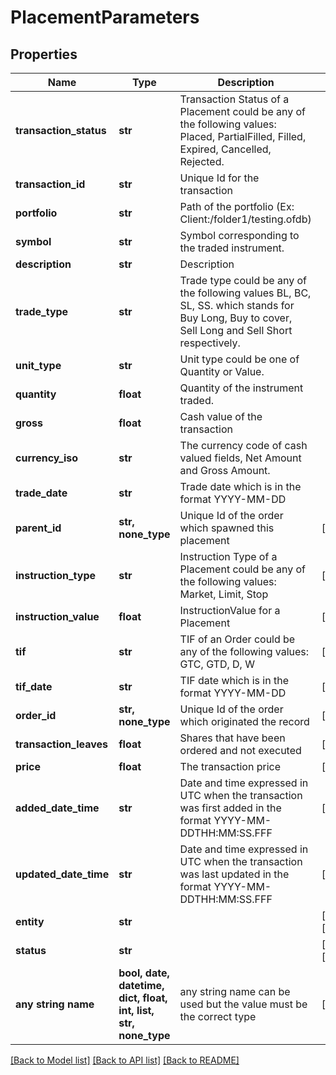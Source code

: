 # PlacementParameters


## Properties
Name | Type | Description | Notes
------------ | ------------- | ------------- | -------------
**transaction_status** | **str** | Transaction Status of a Placement could be any of the following values: Placed, PartialFilled, Filled, Expired, Cancelled, Rejected. | 
**transaction_id** | **str** | Unique Id for the transaction | 
**portfolio** | **str** | Path of the portfolio (Ex: Client:/folder1/testing.ofdb) | 
**symbol** | **str** | Symbol corresponding to the traded instrument. | 
**description** | **str** | Description | 
**trade_type** | **str** | Trade type could be any of the following values BL, BC, SL, SS.  which stands for Buy Long, Buy to cover, Sell Long and Sell Short respectively. | 
**unit_type** | **str** | Unit type could be one of Quantity or Value. | 
**quantity** | **float** | Quantity of the instrument traded. | 
**gross** | **float** | Cash value of the transaction | 
**currency_iso** | **str** | The currency code of cash valued fields, Net Amount and Gross Amount. | 
**trade_date** | **str** | Trade date which is in the format YYYY-MM-DD | 
**parent_id** | **str, none_type** | Unique Id of the order which spawned this placement | [optional] 
**instruction_type** | **str** | Instruction Type of a Placement could be any of the following values: Market, Limit, Stop | [optional] 
**instruction_value** | **float** | InstructionValue for a Placement | [optional] 
**tif** | **str** | TIF of an Order could be any of the following values: GTC, GTD, D, W | [optional] 
**tif_date** | **str** | TIF date which is in the format YYYY-MM-DD | [optional] 
**order_id** | **str, none_type** | Unique Id of the order which originated the record | [optional] 
**transaction_leaves** | **float** | Shares that have been ordered and not executed | [optional] 
**price** | **float** | The transaction price | [optional] 
**added_date_time** | **str** | Date and time expressed in UTC when the transaction was first added in the format YYYY-MM-DDTHH:MM:SS.FFF | [optional] 
**updated_date_time** | **str** | Date and time expressed in UTC when the transaction was last updated in the format YYYY-MM-DDTHH:MM:SS.FFF | [optional] 
**entity** | **str** |  | [optional] [readonly] 
**status** | **str** |  | [optional] [readonly] 
**any string name** | **bool, date, datetime, dict, float, int, list, str, none_type** | any string name can be used but the value must be the correct type | [optional]

[[Back to Model list]](../README.md#documentation-for-models) [[Back to API list]](../README.md#documentation-for-api-endpoints) [[Back to README]](../README.md)


